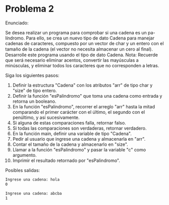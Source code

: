 # Problema 2

Enunciado:

Se desea realizar un programa para comprobar si una cadena es un pa- líndromo. Para ello, se crea un nuevo tipo de dato Cadena para manejar cadenas de caracteres, compuesto por un vector de char y un entero con el tamaño de la cadena (el vector no necesita almacenar un cero al ﬁnal). Desarrolle este programa usando el tipo de dato Cadena. Nota: Recuerde que será necesario eliminar acentos, convertir las mayúsculas a minúsculas, y eliminar todos los caracteres que no corresponden a letras.

Siga los siguientes pasos:

1. Definir la estructura "Cadena" con los atributos "arr" de tipo char y "size" de tipo entero. 
2. Definir la función "esPalindromo" que toma una cadena como entrada y retorna un booleano. 
3. En la función "esPalindromo", recorrer el arreglo "arr" hasta la mitad comparando el primer carácter con el último, el segundo con el penúltimo, y así sucesivamente. 
4. Si alguna de estas comparaciones falla, retornar falso. 
5. Si todas las comparaciones son verdaderas, retornar verdadero. 
6. En la función main, definir una variable de tipo "Cadena". 
7. Pedir al usuario que ingrese una cadena y almacenarla en "arr". 
8. Contar el tamaño de la cadena y almacenarlo en "size". 
9. Llamar a la función "esPalindromo" y pasar la variable "c" como argumento. 
10. Imprimir el resultado retornado por "esPalindromo".

Posibles salidas:

```bash
Ingrese una cadena: hola
0
```

```bash
Ingrese una cadena: abcba
1
```